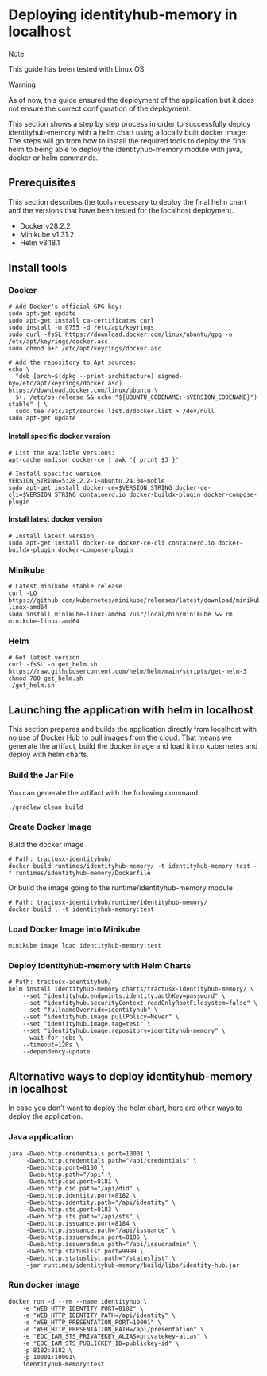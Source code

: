 # Deploying identityhub-memory in localhost

> [!NOTE]
> This guide has been tested with Linux OS

> [!WARNING]
> As of now, this guide ensured the deployment of the application but it does not ensure the correct configuration of the deployment.

This section shows a step by step process in order to successfully deploy identityhub-memory with a helm chart using a locally built docker image.
The steps will go from how to install the required tools to deploy the final helm to being able to deploy the identityhub-memory module with java, docker or helm commands.

## Prerequisites

This section describes the tools necessary to deploy the final helm chart and the versions that have been tested for the localhost deployment.

- Docker v28.2.2
- Minikube v1.31.2
- Helm v3.18.1

## Install tools

### Docker
```shell
# Add Docker's official GPG key:
sudo apt-get update
sudo apt-get install ca-certificates curl
sudo install -m 0755 -d /etc/apt/keyrings
sudo curl -fsSL https://download.docker.com/linux/ubuntu/gpg -o /etc/apt/keyrings/docker.asc
sudo chmod a+r /etc/apt/keyrings/docker.asc

# Add the repository to Apt sources:
echo \
  "deb [arch=$(dpkg --print-architecture) signed-by=/etc/apt/keyrings/docker.asc] https://download.docker.com/linux/ubuntu \
  $(. /etc/os-release && echo "${UBUNTU_CODENAME:-$VERSION_CODENAME}") stable" | \
  sudo tee /etc/apt/sources.list.d/docker.list > /dev/null
sudo apt-get update
```
#### Install specific docker version
```shell
# List the available versions:
apt-cache madison docker-ce | awk '{ print $3 }'

# Install specific version
VERSION_STRING=5:28.2.2-1~ubuntu.24.04~noble
sudo apt-get install docker-ce=$VERSION_STRING docker-ce-cli=$VERSION_STRING containerd.io docker-buildx-plugin docker-compose-plugin
```

#### Install latest docker version
```shell
# Install latest version
sudo apt-get install docker-ce docker-ce-cli containerd.io docker-buildx-plugin docker-compose-plugin
```
### Minikube

```shell
# Latest minikube stable release
curl -LO https://github.com/kubernetes/minikube/releases/latest/download/minikube-linux-amd64
sudo install minikube-linux-amd64 /usr/local/bin/minikube && rm minikube-linux-amd64
```

### Helm

```shell
# Get latest version
curl -fsSL -o get_helm.sh https://raw.githubusercontent.com/helm/helm/main/scripts/get-helm-3
chmod 700 get_helm.sh
./get_helm.sh
```

## Launching the application with helm in localhost

This section prepares and builds the application directly from localhost with no use of Docker Hub to pull images from the cloud.
That means we generate the artifact, build the docker image and load it into kubernetes and deploy with helm charts.

### Build the Jar File
You can generate the artifact with the following command.

```shell
./gradlew clean build
```

### Create Docker Image

Build the docker image

```shell
# Path: tractusx-identityhub/
docker build runtimes/identityhub-memory/ -t identityhub-memory:test -f runtimes/identityhub-memory/Dockerfile
```

Or build the image going to the runtime/identityhub-memory module
```shell
# Path: tractusx-identityhub/runtime/identityhub-memory/
docker build . -t identityhub-memory:test
```

### Load Docker Image into Minikube
```shell
minikube image load identityhub-memory:test
```

### Deploy Identityhub-memory with Helm Charts

```shell
# Path: tractusx-identityhub/
helm install identityhub-memory charts/tractusx-identityhub-memory/ \
    --set "identityhub.endpoints.identity.authKey=password" \
    --set "identityhub.securityContext.readOnlyRootFilesystem=false" \
    --set "fullnameOverride=identityhub" \
    --set "identityhub.image.pullPolicy=Never" \
    --set "identityhub.image.tag=test" \
    --set "identityhub.image.repository=identityhub-memory" \
    --wait-for-jobs \
    --timeout=120s \
    --dependency-update
```
## Alternative ways to deploy identityhub-memory in localhost

In case you don't want to deploy the helm chart, here are other ways to deploy the application.

### Java application

```shell
java -Dweb.http.credentials.port=10001 \
     -Dweb.http.credentials.path="/api/credentials" \
     -Dweb.http.port=8180 \
     -Dweb.http.path="/api" \
     -Dweb.http.did.port=8181 \
     -Dweb.http.did.path="/api/did" \
     -Dweb.http.identity.port=8182 \
     -Dweb.http.identity.path="/api/identity" \
     -Dweb.http.sts.port=8183 \
     -Dweb.http.sts.path="/api/sts" \
     -Dweb.http.issuance.port=8184 \
     -Dweb.http.issuance.path="/api/issuance" \
     -Dweb.http.issueradmin.port=8185 \
     -Dweb.http.issueradmin.path="/api/issueradmin" \
     -Dweb.http.statuslist.port=9999 \
     -Dweb.http.statuslist.path="/statuslist" \
     -jar runtimes/identityhub-memory/build/libs/identity-hub.jar
```

### Run docker image

```shell
docker run -d --rm --name identityhub \
    -e "WEB_HTTP_IDENTITY_PORT=8182" \
    -e "WEB_HTTP_IDENTITY_PATH=/api/identity" \
    -e "WEB_HTTP_PRESENTATION_PORT=10001" \
    -e "WEB_HTTP_PRESENTATION_PATH=/api/presentation" \
    -e "EDC_IAM_STS_PRIVATEKEY_ALIAS=privatekey-alias" \
    -e "EDC_IAM_STS_PUBLICKEY_ID=publickey-id" \
    -p 8182:8182 \
    -p 10001:10001\
    identityhub-memory:test
```